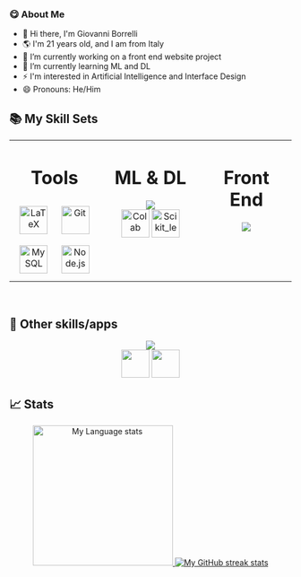 ### 😋 About Me
<!--
**GiovanniBorrelli/GiovanniBorrelli** is a ✨ _special_ ✨ repository because its `README.md` (this file) appears on your GitHub profile.
-->
- 👋 Hi there, I'm Giovanni Borrelli
- 🌎 I'm 21 years old, and I am from Italy
- 🔭 I’m currently working on a front end website project
- 🌱 I’m currently learning ML and DL
- ⚡ I'm interested in Artificial Intelligence and Interface Design
- 😄 Pronouns: He/Him


## 📚 My Skill Sets  

<table><tr><td valign="top" width="32%">
  
<div align="center"> 
  <h1>Tools</h1>
</div>

<div align="center">  
<a href="https://www.latex-project.org/" target="_blank"><img style="margin: 10px" src="https://profilinator.rishav.dev/skills-assets/latex.png" alt="LaTeX" height="50" /></a>  
<a href="https://github.com/" target="_blank"><img style="margin: 10px" src="https://profilinator.rishav.dev/skills-assets/git-scm-icon.svg" alt="Git" height="50" /></a>  <a href="https://www.mysql.com/" target="_blank"><img style="margin: 10px" src="https://profilinator.rishav.dev/skills-assets/mysql-original-wordmark.svg" alt="MySQL" height="50" /></a>  
<a href="https://nodejs.org/" target="_blank"><img style="margin: 10px" src="https://profilinator.rishav.dev/skills-assets/nodejs-original-wordmark.svg" alt="Node.js" height="50" /></a>  
</div>

</td><td valign="top" width="36%">

<div align="center"> 
  <h1>ML & DL</h1>
</div>  

<div align="center">
  <div align="center"> 
    <img src="https://skillicons.dev/icons?i=py,pytorch" />
  </div>
  <a href="https://colab.research.google.com/?hl=it" target="_blank"><img src="https://upload.wikimedia.org/wikipedia/commons/d/d0/Google_Colaboratory_SVG_Logo.svg" alt="Colab" height="50" /></a>  
  <a href="https://www.python.org/" target="_blank"><img src="https://upload.wikimedia.org/wikipedia/commons/0/05/Scikit_learn_logo_small.svg" alt="Scikit_learn" height="50" /></a>
</div>


</td><td valign="top" width="32%">

<div align="center"> 
  <h1>Front End</h1>
</div>

<div align="center">  
<img src="https://skillicons.dev/icons?i=figma,materialui,bootstrap,nextjs,sass,react&perline=3" />
</div>

</td></tr></table>  

<br/> 

## 🧩 Other skills/apps
<div align="center">  
  <img src="https://skillicons.dev/icons?i=c,cs,css,html,eclipse,idea,js,mongodb,unity,vscode" />
</div>
  <div align="center">  
  <img height=50 src="https://gitlab.com/monopolies/monopolies.net/-/raw/master/logos/atlassian/trello.svg"/>
  <img height=50 src=https://gitlab.com/monopolies/monopolies.net/-/raw/master/logos/salesforce/slack.svg/>
</div>

## 📈 Stats
<div align="center">
    </a>
<a href="https://github.com/qwerty541#gh-dark-mode-only">
    <img
      src="https://github-readme-stats-steel-omega.vercel.app/api/top-langs/?username=GiovanniBorrelli&layout=compact&icon_color=2d77dc&title_color=2d77dc&text_color=ffffff&bg_color=0d1117&hide_border=true&langs_count=10#gh-dark-mode-only"
      alt="My Language stats"
      height="250"
    />
  </a>
  <a href="https://github.com/qwerty541#gh-dark-mode-only">
    <img
       src="https://streak-stats.demolab.com/?user=GiovanniBorrelli&background=0d1117&currStreakNum=ffffff&sideNums=ffffff&currStreakLabel=ffffff&sideLabels=ffffff&dates=ffffff&fire=2d77dc&ring=2d77dc&locale=en&type=svg&hide_border=true"
       alt="My GitHub streak stats"
     />
</div>
